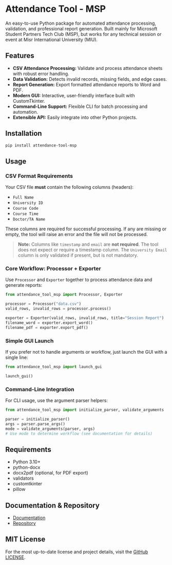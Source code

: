 # Attendance Tool - MSP

An easy-to-use Python package for automated attendance processing, validation, and professional report generation. Built mainly for Microsoft Student Partners Tech Club (MSP), but works for any technical session or event at Misr International University (MIU).

## Features
- **CSV Attendance Processing:** Validate and process attendance sheets with robust error handling.
- **Data Validation:** Detects invalid records, missing fields, and edge cases.
- **Report Generation:** Export formatted attendance reports to Word and PDF.
- **Modern GUI:** Interactive, user-friendly interface built with CustomTkinter.
- **Command-Line Support:** Flexible CLI for batch processing and automation.
- **Extensible API:** Easily integrate into other Python projects.

## Installation
```bash
pip install attendance-tool-msp
```

## Usage

### CSV Format Requirements

Your CSV file **must** contain the following columns (headers):

- `Full Name`
- `University ID`
- `Course Code`
- `Course Time`
- `Doctor/TA Name`

These columns are required for successful processing. If any are missing or empty, the tool will raise an error and the file will not be processed.

> **Note:** Columns like `timestamp` and `email` are **not required**. The tool does not expect or require a timestamp column. The `University Email` column is only validated if present, but is not mandatory.


### Core Workflow: Processor + Exporter
Use `Processor` and `Exporter` together to process attendance data and generate reports:
```python
from attendance_tool_msp import Processor, Exporter

processor = Processor("data.csv")
valid_rows, invalid_rows = processor.process()

exporter = Exporter(valid_rows, invalid_rows, title="Session Report")
filename_word = exporter.export_word()
filename_pdf = exporter.export_pdf()
```

### Simple GUI Launch
If you prefer not to handle arguments or workflow, just launch the GUI with a single line:
```python
from attendance_tool_msp import launch_gui

launch_gui()
```

### Command-Line Integration
For CLI usage, use the argument parser helpers:
```python
from attendance_tool_msp import initialize_parser, validate_arguments

parser = initialize_parser()
args = parser.parse_args()
mode = validate_arguments(parser, args)
# Use mode to determine workflow (see documentation for details)
```

## Requirements
- Python 3.10+
- python-docx
- docx2pdf (optional, for PDF export)
- validators
- customtkinter
- pillow

## Documentation & Repository
- [Documentation](https://github.com/mohamedelziat50/attendance-automation-MSP)
- [Repository](https://yourdomain.com/docs)

## MIT License
For the most up-to-date license and project details, visit the [GitHub LICENSE](https://github.com/mohamedelziat50/attendance-automation-MSP/blob/main/LICENSE).
